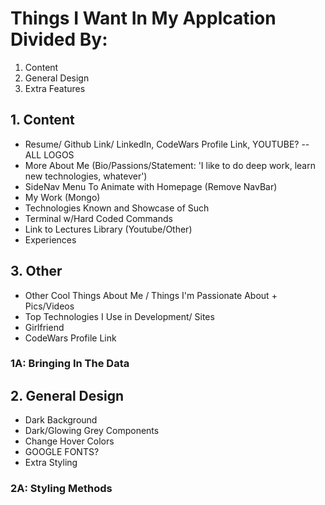 # Things I Want In My Applcation Divided By: 
1. Content 
2. General Design 
3. Extra Features

## 1. Content 
* Resume/ Github Link/ LinkedIn, CodeWars Profile Link, YOUTUBE? -- ALL LOGOS
* More About Me (Bio/Passions/Statement: 'I like to do deep work, learn new technologies, whatever') 
* SideNav Menu To Animate with Homepage (Remove NavBar)
* My Work (Mongo)
* Technologies Known and Showcase of Such 
* Terminal w/Hard Coded Commands
* Link to Lectures Library (Youtube/Other)
* Experiences 
## 3. Other
* Other Cool Things About Me / Things I'm Passionate About + Pics/Videos
* Top Technologies I Use in Development/ Sites
* Girlfriend
* CodeWars Profile Link

### 1A: Bringing In The Data

## 2. General Design 
* Dark Background 
* Dark/Glowing Grey Components
* Change Hover Colors
* GOOGLE FONTS?
* Extra Styling
### 2A: Styling Methods 


